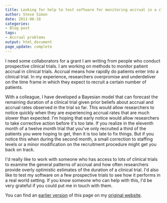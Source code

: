 ```yaml
---
title: Looking for help to test software for monitoring accrual in a clinical trial
author: Steve Simon
date: 2011-06-16
categories:
- Blog post
tags:
- Accrual problems
output: html_document
page_update: complete
---
```


I need some collaborators for a grant I am writing from people who conduct prospective clinical trials. I am working on methods to monitor patient accrual in clinical trials. Accrual means how rapidly do patients enter into a clinical trial. In my experience, researchers overpromise and underdeliver on the time frame in which they expect to recruit a certain number of patients.

<!---More--->

With a colleague, I have developed a Bayesian model that can forecast the remaining duration of a clinical trial given prior beliefs about accrual and accrual rates observed in the trial so far. This would allow researchers to notice quickly when they are experiencing accrual rates that are much slower than expected. I'm hoping that early notice would allow researchers to take corrective action before it's too late. If you realize in the eleventh month of a twelve month trial that you've only recruited a third of the patients you were hoping to get, then it is too late to fix things. But if you notice this when during the second month, a small correction to staffing levels or a minor modification on the recruitment procedure might get you back on track.

I'd really like to work with someone who has access to lots of clinical trials to examine the general patterns of accrual and how often researchers provide overly optimistic estimates of the duration of a clinical trial. I'd also like to test my software on a few prospective trials to see how it performs in a real world setting. If you know someone who can help with this, I'd be very grateful if you could put me in touch with them.

You can find an [earlier version][sim1] of this page on my [original website][sim2].

[sim1]: http://www.pmean.com/11/AccrualHelp.html
[sim2]: http://www.pmean.com/original_site.html 
